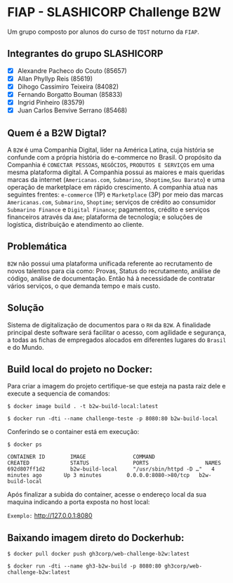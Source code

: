 # FIAP - SLASHICORP Challenge B2W

Um grupo composto por alunos do curso de `TDST` noturno da `FIAP`.

## Integrantes do grupo SLASHICORP

- [x] Alexandre Pacheco do Couto (85657)
- [x] Allan Phyllyp Reis (85619)
- [x] Dihogo Cassimiro Teixeira (84082)
- [x] Fernando Borgatto Bouman (85833)
- [x] Ingrid Pinheiro (83579)
- [x] Juan Carlos Benvive Serrano (85468)

## Quem é a B2W Digtal?

A `B2W` é uma Companhia Digital,
líder na América Latina, cuja história se confunde com a própria história do e-commerce no Brasil. 
O propósito da Companhia é `CONECTAR PESSOAS`, `NEGÓCIOS`, `PRODUTOS E SERVIÇOS` em uma mesma plataforma digital. 
A Companhia possui as maiores e mais queridas marcas da internet (`Americanas.com`, `Submarino`, `Shoptime`,`Sou Barato`)
e uma operação de marketplace em rápido crescimento. A companhia atua nas seguintes frentes: 
`e-commerce` (1P) e `Marketplace` (3P) por meio das marcas `Americanas.com`, `Submarino`, `Shoptime`; 
serviços de crédito ao consumidor `Submarino Finance` e `Digital Finance`; pagamentos, crédito e serviços financeiros 
através da `Ame`; plataforma de tecnologia; e soluções de logística, distribuição e atendimento ao cliente.

## Problemática

`B2W` não possui uma plataforma unificada referente ao recrutamento de novos talentos para cia como: 
Provas, Status do recrutamento, análise de código, análise de documentação. 
Então há à necessidade de contratar vários serviços, o que demanda tempo e mais custo.

## Solução

Sistema de digitalização de documentos para o `RH` da `B2W`. 
A finalidade principal deste software será facilitar o acesso, com agilidade e segurança, 
a todas as fichas de empregados alocados em diferentes lugares do `Brasil` e do Mundo.

## Build local do projeto no Docker:

Para criar a imagem do projeto certifique-se que esteja na pasta raiz dele e execute a sequencia de comandos: 

```
$ docker image build . -t b2w-build-local:latest

$ docker run -dti --name challenge-teste -p 8080:80 b2w-build-local
```

Conferindo se o container está em execução:

```
$ docker ps

CONTAINER ID        IMAGE               COMMAND                  CREATED             STATUS              PORTS                  NAMES
692d807ff1d2        b2w-build-local     "/usr/sbin/httpd -D …"   4 minutes ago       Up 3 minutes        0.0.0.0:8080->80/tcp   b2w-build-local

```

Após finalizar a subida do container, acesse o endereço local da sua maquina indicando a porta exposta no host local:

`Exemplo:` http://127.0.0.1:8080

## Baixando imagem direto do Dockerhub:

```
$ docker pull docker push gh3corp/web-challenge-b2w:latest

$ docker run -dti --name gh3-b2w-build -p 8080:80 gh3corp/web-challenge-b2w:latest
```
